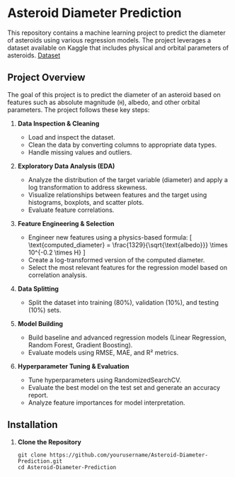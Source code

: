 
# Asteroid Diameter Prediction

This repository contains a machine learning project to predict the diameter of asteroids using various regression models. The project leverages a dataset available on Kaggle that includes physical and orbital parameters of asteroids.
[Dataset](https://www.kaggle.com/datasets/sakhawat18/asteroid-dataset)

## Project Overview

The goal of this project is to predict the diameter of an asteroid based on features such as absolute magnitude (`H`), albedo, and other orbital parameters. The project follows these key steps:

1. **Data Inspection & Cleaning**  
   - Load and inspect the dataset.
   - Clean the data by converting columns to appropriate data types.
   - Handle missing values and outliers.

2. **Exploratory Data Analysis (EDA)**  
   - Analyze the distribution of the target variable (diameter) and apply a log transformation to address skewness.
   - Visualize relationships between features and the target using histograms, boxplots, and scatter plots.
   - Evaluate feature correlations.

3. **Feature Engineering & Selection**  
   - Engineer new features using a physics-based formula:
     \[
     \text{computed\_diameter} = \frac{1329}{\sqrt{\text{albedo}}} \times 10^{-0.2 \times H}
     \]
   - Create a log-transformed version of the computed diameter.
   - Select the most relevant features for the regression model based on correlation analysis.

4. **Data Splitting**  
   - Split the dataset into training (80%), validation (10%), and testing (10%) sets.

5. **Model Building**  
   - Build baseline and advanced regression models (Linear Regression, Random Forest, Gradient Boosting).
   - Evaluate models using RMSE, MAE, and R² metrics.

6. **Hyperparameter Tuning & Evaluation**  
   - Tune hyperparameters using RandomizedSearchCV.
   - Evaluate the best model on the test set and generate an accuracy report.
   - Analyze feature importances for model interpretation.

## Installation

1. **Clone the Repository**

   ```
   git clone https://github.com/yourusername/Asteroid-Diameter-Prediction.git
   cd Asteroid-Diameter-Prediction

